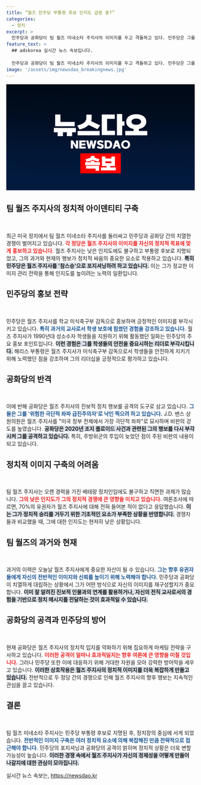```yaml
---
title: “월즈 민주당 부통령 후보 인지도 급증 중?”
categories:
  - 정치
excerpt: >
  민주당과 공화당이 팀 월즈 미네소타 주지사의 이미지를 두고 격돌하고 있다. 민주당은 그를 사람들을 보호하는 참스승으로 내세우고, 공화당은 극단적 좌파 급진주의자라며 비난하는 중! 과연 월즈 주지사는 어떻게 반격할까?
feature_text: >
  ## adskorea 실시간 뉴스 속보입니다.

  민주당과 공화당이 팀 월즈 미네소타 주지사의 이미지를 두고 격돌하고 있다. 민주당은 그를 사람들을 보호하는 참스승으로 내세우고, 공화당은 극단적 좌파 급진주의자라며 비난하는 중! 과연 월즈 주지사는 어떻게 반격할까?
image: '/assets/img/newsdao_breakingnews.jpg'
---
```


<p><img src="/assets/img/newsdao_breakingnews.jpg" alt="adskorea 속보" /></p>

<h2 data-ke-size="size26">팀 월즈 주지사의 정치적 아이덴티티 구축</h2>

<p data-ke-size="size16">&nbsp;</p>

<p>최근 미국 정치에서 팀 월즈 미네소타 주지사를 둘러싸고 민주당과 공화당 간의 치열한 경쟁이 벌어지고 있습니다. <b><span style="color: #ee2323;">각 정당은 월즈 주지사의 이미지를 자신의 정치적 목표에 맞게 홍보하고 있습니다.</span></b> 월즈 주지사는 낮은 인지도에도 불구하고 부통령 후보로 지명되었고, 그의 과거와 현재의 행보가 정치적 싸움의 중요한 요소로 작용하고 있습니다. <b><span style="background-color: #21538527;">특히 민주당은 월즈 주지사를 '참스승'으로 포지셔닝하려 하고 있습니다.</span></b> 이는 그가 정교한 이미지 관리 전략을 통해 인지도를 높이려는 노력의 일환입니다.  </p>

<h2 data-ke-size="size26">민주당의 홍보 전략</h2>

<p data-ke-size="size16">&nbsp;</p>

<p>민주당은 월즈 주지사를 학교 미식축구부 감독으로 홍보하며 긍정적인 이미지를 부각시키고 있습니다. <b><span style="color: #1a5490;">특히 과거의 교사로서 학생 보호에 힘썼던 경험을 강조하고 있습니다.</span></b> 월즈 주지사가 1990년대 성소수자 학생들을 지원하기 위해 활동했던 일화는 민주당의 주요 홍보 포인트입니다. <b><span style="background-color: #21538527;">이런 경험은 그를 학생들의 안전을 중요시하는 리더로 부각시킵니다.</span></b> 해리스 부통령은 월즈 주지사가 미식축구부 감독으로서 학생들을 안전하게 지키기 위해 노력했던 점을 강조하며 그의 리더십을 긍정적으로 평가하고 있습니다.  </p>

<h2 data-ke-size="size26">공화당의 반격</h2>

<p data-ke-size="size16">&nbsp;</p>

<p>이에 반해 공화당은 월즈 주지사의 진보적 정치 행보를 공격의 도구로 삼고 있습니다. <b><span style="color: #1a5490;">그들은 그를 '위험한 극단적 좌파 급진주의자'로 낙인 찍으려 하고 있습니다.</span></b> J.D. 밴스 상원의원은 월즈 주지사를 "미국 정부 전체에서 가장 극단적 좌파"로 묘사하며 비판의 강도를 높였습니다. <b><span style="background-color: #21538527;">공화당은 2020년 조지 플로이드 사건과 관련된 그의 행보를 다시 부각시켜 그를 공격하고 있습니다.</span></b> 특히, 주방위군의 투입이 늦었던 점이 주된 비판의 내용이 되고 있습니다.  </p>

<h2 data-ke-size="size26">정치적 이미지 구축의 어려움</h2>

<p data-ke-size="size16">&nbsp;</p>

<p>팀 월즈 주지사는 오랜 경력을 가진 베테랑 정치인임에도 불구하고 직면한 과제가 많습니다. <b><span style="color: #ee2323;">그의 낮은 인지도가 그의 정치적 경쟁에 큰 영향을 미치고 있습니다.</span></b> 여론조사에 따르면, 70%의 유권자가 월즈 주지사에 대해 전혀 들어본 적이 없다고 응답했습니다. <b><span style="background-color: #21538527;">이는 그가 정치적 승리를 거두기 위한 기초적인 요소가 부족한 상황을 반영합니다.</span></b> 경쟁자들과 비교했을 때, 그에 대한 인지도는 현저히 낮은 상황입니다.  </p>

<h2 data-ke-size="size26">팀 월즈의 과거와 현재</h2>

<p data-ke-size="size16">&nbsp;</p>

<p>과거의 이력은 오늘날 월즈 주지사에게 중요한 자산이 될 수 있습니다. <b><span style="color: #1a5490;">그는 향후 유권자들에게 자신의 전반적인 이미지와 신뢰를 높이기 위해 노력해야 합니다.</span></b> 민주당과 공화당이 치열하게 대립하는 상황에서 그가 어떤 방식으로 자신의 이미지를 재구성할지가 중요합니다. <b><span style="background-color: #21538527;">이미 잘 알려진 진보적 인물과의 연계를 활용하거나, 자신의 전직 교사로서의 경험을 기반으로 정치 메시지를 전달하는 것이 효과적일 수 있습니다.</span></b>  </p>

<h2 data-ke-size="size26">공화당의 공격과 민주당의 방어</h2>

<p data-ke-size="size16">&nbsp;</p>

<p>현재 공화당은 월즈 주지사의 정치적 입지를 약화하기 위해 집요하게 마케팅 전략을 구사하고 있습니다. <b><span style="color: #ee2323;">이러한 공격이 얼마나 효과적일지는 향후 여론에 큰 영향을 미칠 것입니다.</span></b> 그러나 민주당 또한 이에 대응하기 위해 거대한 자원을 모아 강력한 방어막을 세우고 있습니다. <b><span style="background-color: #21538527;">이러한 상호작용은 월즈 주지사의 정치적 이미지를 더욱 복잡하게 만들고 있습니다.</span></b> 전반적으로 두 정당 간의 경쟁으로 인해 월즈 주지사의 향후 행보는 지속적인 관심을 끌고 있습니다.  </p>

<h2 data-ke-size="size26">결론</h2>

<p data-ke-size="size16">&nbsp;</p>

<p>팀 월즈 미네소타 주지사는 민주당 부통령 후보로 지명된 후, 정치장의 중심에 서게 되었습니다. <b><span style="color: #1a5490;">전반적인 이미지 구축은 여러 정치적 요소에 의해 복잡해진 만큼 전략적으로 접근해야 합니다.</span></b> 민주당의 포지셔닝과 공화당의 공격이 얽히며 정치적 상황은 더욱 변할 가능성이 높습니다. <b><span style="background-color: #21538527;">이러한 경쟁 속에서 월즈 주지사가 자신의 정체성을 어떻게 만들어 나갈지에 대한 관심이 모아집니다.</span></b></p>
실시간 뉴스 속보는, <a href="https://newsdao.kr" rel="dofollow">https://newsdao.kr</a>


